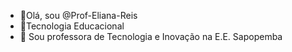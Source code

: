 - 👋Olá, sou  @Prof-Eliana-Reis
- 👀Tecnologia Educacional
- 🌱 Sou professora de Tecnologia e Inovação na E.E. Sapopemba



